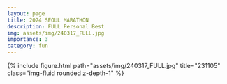 ```yaml
---
layout: page
title: 2024 SEOUL MARATHON
description: FULL Personal Best
img: assets/img/240317_FULL.jpg
importance: 3
category: fun
---
```


<div class="row mt-3">
    <!-- Image -->
    <div class="col-sm mt-3 mt-md-0">
        {% include figure.html path="assets/img/240317_FULL.jpg" title="231105" class="img-fluid rounded z-depth-1" %}
    </div>
</div>